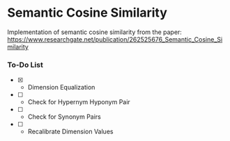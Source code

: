 # Semantic Cosine Similarity

Implementation of semantic cosine similarity from the paper: https://www.researchgate.net/publication/262525676_Semantic_Cosine_Similarity

### To-Do List
- [x] - Dimension Equalization
- [ ] - Check for Hypernym Hyponym Pair
- [ ] - Check for Synonym Pairs
- [ ] - Recalibrate Dimension Values
